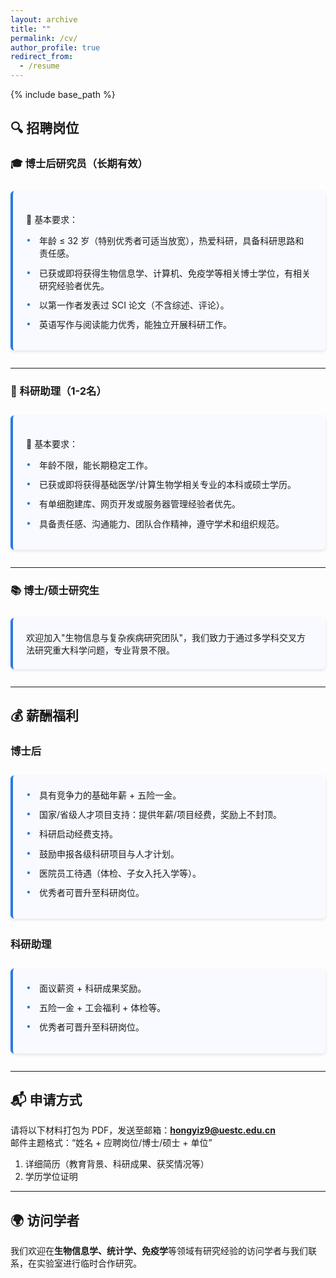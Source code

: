 ```yaml
---
layout: archive
title: ""
permalink: /cv/
author_profile: true
redirect_from:
  - /resume
---
```


{% include base_path %}

<style>
.job-card {
  background: #f8faff;
  padding: 1.5em;
  border-left: 4px solid #2a7ae2;
  border-radius: 6px;
  margin: 2em 0;
  box-shadow: 0 2px 5px rgba(0,0,0,0.1);
}
.job-title {
  color: #2a7ae2;
  font-weight: 600;
}
.requirement-item {
  margin-bottom: 0.8em;
  position: relative;
  padding-left: 1.5em;
}
.requirement-item:before {
  content: "•";
  color: #2a7ae2;
  position: absolute;
  left: 0;
}
</style>

## 🔍 招聘岗位

### 🎓 博士后研究员（长期有效）

<div class="job-card">

📌 基本要求：
<div class="requirement-item">年龄 ≤ 32 岁（特别优秀者可适当放宽），热爱科研，具备科研思路和责任感。</div>
<div class="requirement-item">已获或即将获得生物信息学、计算机、免疫学等相关博士学位，有相关研究经验者优先。</div>
<div class="requirement-item">以第一作者发表过 SCI 论文（不含综述、评论）。</div>
<div class="requirement-item">英语写作与阅读能力优秀，能独立开展科研工作。</div>

</div>

---

### 🧪 科研助理（1-2名）

<div class="job-card">

📌 基本要求：
<div class="requirement-item">年龄不限，能长期稳定工作。</div>
<div class="requirement-item">已获或即将获得基础医学/计算生物学相关专业的本科或硕士学历。</div>
<div class="requirement-item">有单细胞建库、网页开发或服务器管理经验者优先。</div>
<div class="requirement-item">具备责任感、沟通能力、团队合作精神，遵守学术和组织规范。</div>

</div>

---

### 📚 博士/硕士研究生

<div class="job-card">
欢迎加入"生物信息与复杂疾病研究团队"，我们致力于通过多学科交叉方法研究重大科学问题，专业背景不限。
</div>

---

## 💰 薪酬福利

### 博士后
<div class="job-card">
<div class="requirement-item">具有竞争力的基础年薪 + 五险一金。</div>
<div class="requirement-item">国家/省级人才项目支持：提供年薪/项目经费，奖励上不封顶。</div>
<div class="requirement-item">科研启动经费支持。</div>
<div class="requirement-item">鼓励申报各级科研项目与人才计划。</div>
<div class="requirement-item">医院员工待遇（体检、子女入托入学等）。</div>
<div class="requirement-item">优秀者可晋升至科研岗位。</div>
</div>

### 科研助理
<div class="job-card">
<div class="requirement-item">面议薪资 + 科研成果奖励。</div>
<div class="requirement-item">五险一金 + 工会福利 + 体检等。</div>
<div class="requirement-item">优秀者可晋升至科研岗位。</div>
</div>

---

## 📬 申请方式

请将以下材料打包为 PDF，发送至邮箱：**hongyiz9@uestc.edu.cn**  
邮件主题格式：“姓名 + 应聘岗位/博士/硕士 + 单位”

1. 详细简历（教育背景、科研成果、获奖情况等）  
2. 学历学位证明  

---

## 🌍 访问学者

我们欢迎在**生物信息学、统计学、免疫学**等领域有研究经验的访问学者与我们联系，在实验室进行临时合作研究。
